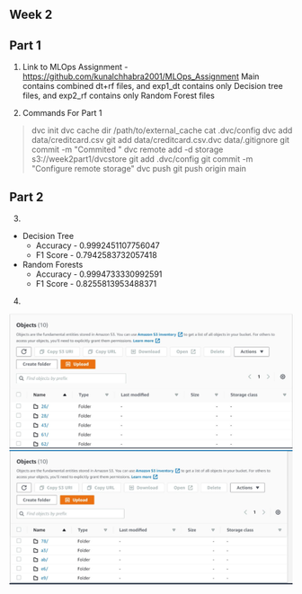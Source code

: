 ## Week 2
## Part 1
        
1) Link to MLOps Assignment - https://github.com/kunalchhabra2001/MLOps_Assignment
Main contains combined dt+rf files, and exp1_dt contains only Decision tree files, and exp2_rf contains only Random Forest files

2) Commands For Part 1

> dvc init
> dvc cache dir /path/to/external_cache
> cat .dvc/config
> dvc add data/creditcard.csv
> git add data/creditcard.csv.dvc data/.gitignore
> git commit -m "Commited "
> dvc remote add -d storage s3://week2part1/dvcstore
> git add .dvc/config
> git commit -m "Configure remote storage"
> dvc push
> git push origin main

 ## Part 2
        
3) 
- Decision Tree
    - Accuracy - 0.9992451107756047
    - F1 Score - 0.7942583732057418
- Random Forests
    - Accuracy - 0.9994733330992591
    - F1 Score - 0.8255813953488371

4) 
![S3 Bucket](S3_Bucket_1.JPG)
![S3 Bucket](S3_Bucket_2.JPG)